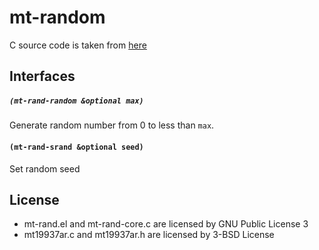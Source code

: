 # mt-random

C source code is taken from [here](http://www.math.sci.hiroshima-u.ac.jp/~m-mat/MT/MT2002/emt19937ar.html)

## Interfaces

##### `(mt-rand-random &optional max)`

Generate random number from 0 to less than `max`.

#### `(mt-rand-srand &optional seed)`

Set random seed

## License

- mt-rand.el and mt-rand-core.c are licensed by GNU Public License 3
- mt19937ar.c and mt19937ar.h are licensed by 3-BSD License
